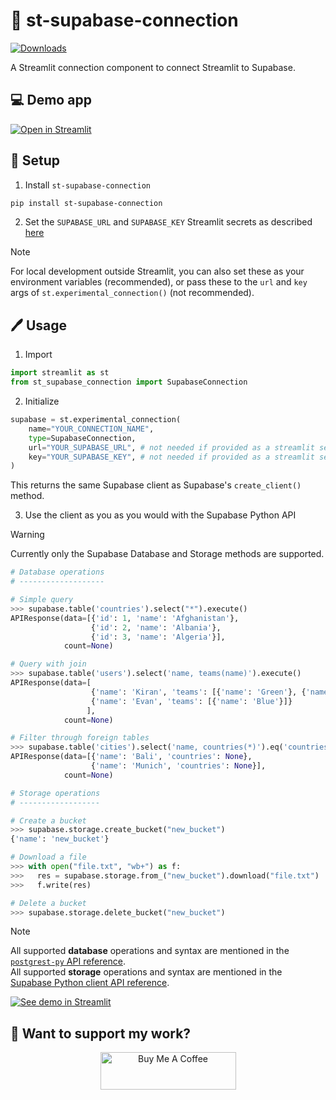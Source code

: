 # :handshake: st-supabase-connection
[![Downloads](https://static.pepy.tech/personalized-badge/st-supabase-connection?period=total&units=international_system&left_color=black&right_color=brightgreen&left_text=Downloads)](https://pepy.tech/project/st-supabase-connection)

A Streamlit connection component to connect Streamlit to Supabase.

## :computer: Demo app
[![Open in Streamlit](https://static.streamlit.io/badges/streamlit_badge_black_white.svg)](https://st-supabase-connection.streamlit.app/)

## :construction: Setup

1. Install `st-supabase-connection`
```sh
pip install st-supabase-connection
```
2. Set the `SUPABASE_URL` and `SUPABASE_KEY` Streamlit secrets as described [here](https://docs.streamlit.io/streamlit-community-cloud/get-started/deploy-an-app/connect-to-data-sources/secrets-management)

> [!NOTE]  
> For local development outside Streamlit, you can also set these as your environment variables (recommended), or pass these to the `url` and `key` args of `st.experimental_connection()` (not recommended).

## :pen: Usage

1. Import
  ```python
  import streamlit as st
  from st_supabase_connection import SupabaseConnection
  ```
2. Initialize
  ```python
  supabase = st.experimental_connection(
      name="YOUR_CONNECTION_NAME",
      type=SupabaseConnection,
      url="YOUR_SUPABASE_URL", # not needed if provided as a streamlit secret
      key="YOUR_SUPABASE_KEY", # not needed if provided as a streamlit secret
  )
  ```
  This returns the same Supabase client as Supabase's `create_client()` method.

3. Use the client as you as you would with the Supabase Python API
> [!WARNING]  
> Currently only the Supabase Database and Storage methods are supported.

```python
# Database operations
# -------------------

# Simple query
>>> supabase.table('countries').select("*").execute()
APIResponse(data=[{'id': 1, 'name': 'Afghanistan'},
                  {'id': 2, 'name': 'Albania'},
                  {'id': 3, 'name': 'Algeria'}],
            count=None)

# Query with join
>>> supabase.table('users').select('name, teams(name)').execute()
APIResponse(data=[
                  {'name': 'Kiran', 'teams': [{'name': 'Green'}, {'name': 'Blue'}]},
                  {'name': 'Evan', 'teams': [{'name': 'Blue'}]}
                 ],
            count=None)

# Filter through foreign tables
>>> supabase.table('cities').select('name, countries(*)').eq('countries.name', 'Estonia').execute()
APIResponse(data=[{'name': 'Bali', 'countries': None},
                  {'name': 'Munich', 'countries': None}],
            count=None)

# Storage operations
# ------------------

# Create a bucket
>>> supabase.storage.create_bucket("new_bucket")
{'name': 'new_bucket'}

# Download a file
>>> with open("file.txt", "wb+") as f:
>>>   res = supabase.storage.from_("new_bucket").download("file.txt")
>>>   f.write(res)

# Delete a bucket
>>> supabase.storage.delete_bucket("new_bucket")
```
> [!NOTE]  
> All supported **database** operations and syntax are mentioned in the [`postgrest-py` API reference](https://postgrest-py.readthedocs.io/en/latest/api/request_builders.html).  
> All supported **storage** operations and syntax are mentioned in the [Supabase Python client API reference](https://supabase.com/docs/reference/python/storage-createbucket).

[![See demo in Streamlit](https://static.streamlit.io/badges/streamlit_badge_black_white.svg)](https://st-lgn-form.streamlit.app/)

## 🤗 Want to support my work?
<p align="center">
    <a href="https://www.buymeacoffee.com/siddhantsadangi" target="_blank"><img src="https://cdn.buymeacoffee.com/buttons/v2/default-yellow.png" alt="Buy Me A Coffee" style="height: 60px !important;width: 217px !important;">
    </a>
</p>
